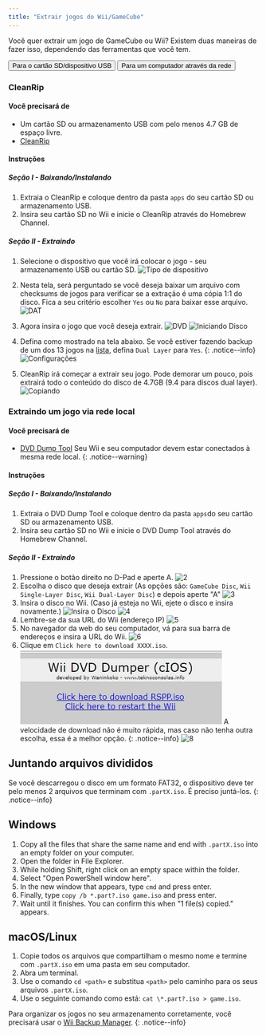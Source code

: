 ```yaml
---
title: "Extrair jogos do Wii/GameCube"
---
```


Você quer extrair um jogo de GameCube ou Wii? Existem duas maneiras de fazer isso, dependendo das ferramentas que você tem.

<button class="tablinks btn btn--large btn--primary" id="defaultOpen" onclick="openTab(event, 'cleanrip')">Para o cartão SD/dispositivo USB</button>
<button class="tablinks btn btn--large btn--info" onclick="openTab(event, 'dump-smb')">Para um computador através da rede</button>

<div id="cleanrip" class="blanktabcontent" markdown="1">

### CleanRip

#### Você precisará de

- Um cartão SD ou armazenamento USB com pelo menos 4.7 GB de espaço livre.
- [CleanRip](https://github.com/emukidid/cleanrip/releases/latest)

#### Instruções

##### Seção I - Baixando/Instalando

1. Extraia o CleanRip e coloque dentro da pasta `apps` do seu cartão SD ou armazenamento USB.
1. Insira seu cartão SD no Wii e inicie o CleanRip através do Homebrew Channel.

##### Seção II - Extraindo

1. Selecione o dispositivo que você irá colocar o jogo - seu armazenamento USB ou cartão SD. ![Tipo de dispositivo](/images/CleanRip/2.png)
1. Nesta tela, será perguntado se você deseja baixar um arquivo com checksums de jogos para verificar se a extração é uma cópia 1:1 do disco. Fica a seu critério escolher `Yes` ou `No` para baixar esse arquivo. ![DAT](/images/CleanRip/3.png)
1. Agora insira o jogo que você deseja extrair. ![DVD](/images/CleanRip/4.png) ![Iniciando Disco](/images/CleanRip/5.png)
1. Defina como mostrado na tela abaixo.
Se você estiver fazendo backup de um dos 13 jogos na [lista](https://wiki.dolphin-emu.org/index.php?title=Category:Dual_Layer_Disc_games), defina `Dual Layer` para `Yes`.
{: .notice--info}
![Configurações](/images/CleanRip/6.png)

1. CleanRip irá começar a extrair seu jogo. Pode demorar um pouco, pois extrairá todo o conteúdo do disco de 4.7GB (9.4 para discos dual layer). ![Copiando](/images/CleanRip/7.png)
</div>

<div id="dump-smb" class="blanktabcontent" markdown="1">

### Extraindo um jogo via rede local

#### Você precisará de

- [DVD Dump Tool](/assets/files/DVDDumpTool.zip)
Seu Wii e seu computador devem estar conectados à mesma rede local.
{: .notice--warning}

#### Instruções

##### Seção I - Baixando/Instalando

1. Extraia o DVD Dump Tool e coloque dentro da pasta `apps`do seu cartão SD ou armazenamento USB.
1. Insira seu cartão SD no Wii e inicie o DVD Dump Tool através do Homebrew Channel.

##### Seção II - Extraindo

1. Pressione o botão direito no D-Pad e aperte A. ![2](/images/DumpDiscs_LAN/2.png)
1. Escolha o disco que deseja extrair (As opções são: `GameCube Disc`, `Wii Single-Layer Disc`, `Wii Dual-Layer Disc`) e depois aperte "A" ![3](/images/DumpDiscs_LAN/3.png)
1. Insira o disco no Wii. (Caso já esteja no Wii, ejete o disco e insira novamente.) ![Insira o Disco](/images/DumpDiscs_LAN/insertthedisc.jpg) ![4](/images/DumpDiscs_LAN/4.png)
1. Lembre-se da sua URL do Wii (endereço IP) ![5](/images/DumpDiscs_LAN/5.png)
1. No navegador da web do seu computador, vá para sua barra de endereços e insira a URL do Wii. ![6](/images/DumpDiscs_LAN/6.png)
1. Clique em `Click here to download XXXX.iso`. ![7](/images/DumpDiscs_LAN/7.jpg)
A velocidade de download não é muito rápida, mas caso não tenha outra escolha, essa é a melhor opção.
{: .notice--info}
![8](/images/DumpDiscs_LAN/8.PNG)
</div>

## Juntando arquivos divididos

Se você descarregou o disco em um formato FAT32, o dispositivo deve ter pelo menos 2 arquivos que terminam com `.partX.iso`. É preciso juntá-los.
{: .notice--info}

## Windows

1. Copy all the files that share the same name and end with `.partX.iso` into an empty folder on your computer.
1. Open the folder in File Explorer.
1. While holding Shift, right click on an empty space within the folder.
1. Select "Open PowerShell window here".
1. In the new window that appears, type `cmd` and press enter.
1. Finally, type `copy /b *.part?.iso game.iso` and press enter.
1. Wait until it finishes. You can confirm this when "1 file(s) copied." appears.

## macOS/Linux

1.  Copie todos os arquivos que compartilham o mesmo nome e termine com `.partX.iso` em uma pasta em seu computador.
1.  Abra um terminal.
1.  Use o comando `cd <path>` e substitua `<path>` pelo caminho para os seus arquivos `.partX.iso`.
1.  Use o seguinte comando como está: `cat \*.part?.iso > game.iso`.

Para organizar os jogos no seu armazenamento corretamente, você precisará usar o [Wii Backup Manager](wiibackupmanager).
{: .notice--info}

<script>
    let tabcontent = document.getElementsByClassName("blanktabcontent");
    let tablinks = document.getElementsByClassName("tablinks");

    function openTab(evt, tabName) {
        let element;

        for (element of tabcontent) {
            element.style.display = "none";
        }

        for (element of tablinks) {
            element.className = element.className.replace("btn--primary", "btn--info");
            if (!element.className.includes('btn--info'))
                element.className += " btn--info";
        }

        document.getElementById(tabName).style.display = "block";
        evt.currentTarget.className = evt.currentTarget.className.replace("btn--info", "btn--primary");
    }

    // Get the element with id="defaultOpen" and click on it
    document.getElementById("defaultOpen").click();
</script>
